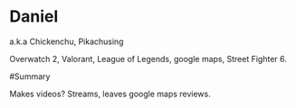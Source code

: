 # Daniel

a.k.a Chickenchu, Pikachusing

Overwatch 2, Valorant, League of Legends, google maps, Street Fighter 6.

#Summary

Makes videos? Streams, leaves google maps reviews.
